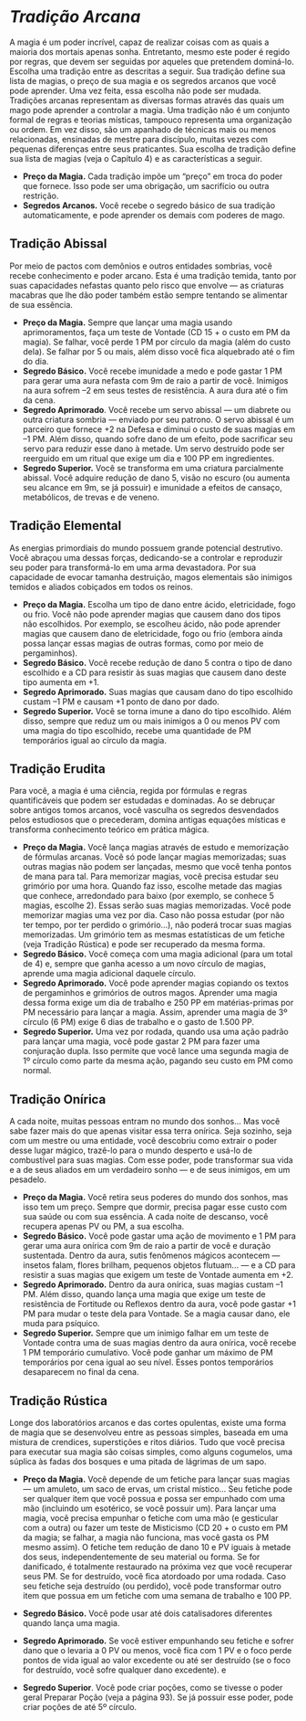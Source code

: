 # *Tradição Arcana*
A magia é um poder incrível, capaz de realizar coisas com as quais a maioria dos mortais apenas sonha. Entretanto, mesmo este poder é regido por regras, que devem ser seguidas por aqueles que pretendem dominá-lo.
Escolha uma tradição entre as descritas a seguir. Sua tradição define sua lista de magias, o preço de sua magia e os segredos arcanos que você pode aprender. Uma vez feita, essa escolha não pode ser mudada.
Tradições arcanas representam as diversas formas através das quais um mago pode aprender a controlar a magia. Uma tradição não é um conjunto formal de regras e teorias místicas, tampouco representa uma organização ou ordem. Em vez disso, são um apanhado de técnicas mais ou menos relacionadas, ensinadas de mestre para discípulo, muitas vezes com pequenas diferenças entre seus praticantes. Sua escolha de tradição define sua lista de magias (veja o Capítulo 4) e as características a seguir.

* **Preço da Magia.** Cada tradição impõe um “preço” em troca do poder que fornece. Isso pode ser uma obrigação, um sacrifício ou outra restrição.
* **Segredos Arcanos.** Você recebe o segredo básico de sua tradição automaticamente, e pode aprender os demais com poderes de mago.


## Tradição Abissal
Por meio de pactos com demônios e outros entidades sombrias, você recebe conhecimento e poder arcano. Esta é uma tradição temida, tanto por suas capacidades nefastas quanto pelo risco que envolve — as criaturas macabras que lhe dão poder também estão sempre tentando se alimentar de sua essência.

* **Preço da Magia.** Sempre que lançar uma magia usando aprimoramentos, faça um teste de Vontade (CD 15 + o custo em PM da magia). Se falhar, você perde 1 PM por círculo da magia (além do custo dela). Se falhar por 5 ou mais, além disso você fica alquebrado até o fim do dia.
* **Segredo Básico.** Você recebe imunidade a medo e pode gastar 1 PM para gerar uma aura nefasta com 9m de raio a partir de você. Inimigos na aura sofrem –2 em seus testes de resistência. A aura dura até o fim da cena.
* **Segredo Aprimorado**. Você recebe um servo abissal — um diabrete ou outra criatura sombria — enviado por seu patrono. O servo abissal é um parceiro que fornece +2 na Defesa e diminui o custo de suas magias em –1 PM. Além disso, quando sofre dano de um efeito, pode sacrificar seu servo para reduzir esse dano à metade. Um servo destruído pode ser reerguido em um ritual que exige um dia e 100 PP em ingredientes.
* **Segredo Superior.** Você se transforma em uma criatura parcialmente abissal. Você adquire redução de dano 5, visão no escuro (ou aumenta seu alcance em 9m, se já possuir) e imunidade a efeitos de cansaço, metabólicos, de trevas e de veneno.

## Tradição Elemental
As energias primordiais do mundo possuem grande potencial destrutivo. Você abraçou uma dessas forças, dedicando-se a controlar e reproduzir seu poder para transformá-lo em uma arma devastadora. Por sua capacidade de evocar tamanha destruição, magos elementais são inimigos temidos e aliados cobiçados em todos os reinos.

* **Preço da Magia.** Escolha um tipo de dano entre ácido, eletricidade, fogo ou frio. Você não pode aprender magias que causem dano dos tipos não escolhidos. Por exemplo, se escolheu ácido, não pode aprender magias que causem dano de eletricidade, fogo ou frio (embora ainda possa lançar essas magias de outras formas, como por meio de pergaminhos).
* **Segredo Básico.** Você recebe redução de dano 5 contra o tipo de dano escolhido e a CD para resistir às suas magias que causem dano deste tipo aumenta em +1.
* **Segredo Aprimorado.** Suas magias que causam dano do tipo escolhido custam –1 PM e causam +1 ponto de dano por dado.
* **Segredo Superior.** Você se torna imune a dano do tipo escolhido. Além disso, sempre que reduz um ou mais inimigos a 0 ou menos PV com uma magia do tipo escolhido, recebe uma quantidade de PM temporários igual ao círculo da magia.

## Tradição Erudita
Para você, a magia é uma ciência, regida por fórmulas e regras quantificáveis que podem ser estudadas e dominadas. Ao se debruçar sobre antigos tomos arcanos, você vasculha os segredos desvendados pelos estudiosos que o precederam, domina antigas equações místicas e transforma conhecimento teórico em prática mágica.

* **Preço da Magia.** Você lança magias através de estudo e memorização de fórmulas arcanas. Você só pode lançar magias memorizadas; suas outras magias não podem ser lançadas, mesmo que você tenha pontos de mana para tal. Para memorizar magias, você precisa estudar seu grimório por uma hora. Quando faz isso, escolhe metade das magias que conhece, arredondado para baixo (por exemplo, se conhece 5 magias, escolhe 2). Essas serão suas magias memorizadas. Você pode memorizar magias uma vez por dia. Caso não possa estudar (por não ter tempo, por ter perdido o grimório...), não poderá trocar suas magias memorizadas. Um grimório tem as mesmas estatísticas de um fetiche (veja Tradição Rústica) e pode ser recuperado da mesma forma.
* **Segredo Básico.** Você começa com uma magia adicional (para um total de 4) e, sempre que ganha acesso a um novo círculo de magias, aprende uma magia adicional daquele círculo.
* **Segredo Aprimorado.** Você pode aprender magias copiando os textos de pergaminhos e grimórios de outros magos. Aprender uma magia dessa forma exige um dia de trabalho e 250 PP em matérias-primas por PM necessário para lançar a magia. Assim, aprender uma magia de 3º círculo (6 PM) exige 6 dias de trabalho e o gasto de 1.500 PP.
* **Segredo Superior.** Uma vez por rodada, quando usa uma ação padrão para lançar uma magia, você pode gastar 2 PM para fazer uma conjuração dupla. Isso permite que você lance uma segunda magia de 1º círculo como parte da mesma ação, pagando seu custo em PM como normal.

## Tradição Onírica
A cada noite, muitas pessoas entram no mundo dos sonhos... Mas você sabe fazer mais do que apenas visitar essa terra onírica. Seja sozinho, seja com um mestre ou uma entidade, você descobriu como extrair o poder desse lugar mágico, trazê-lo para o mundo desperto e usá-lo de combustível para suas magias. Com esse poder, pode transformar sua vida e a de seus aliados em um verdadeiro sonho — e de seus inimigos, em um pesadelo.

* **Preço da Magia.** Você retira seus poderes do mundo dos sonhos, mas isso tem um preço. Sempre que dormir, precisa pagar esse custo com sua saúde ou com sua essência. A cada noite de descanso, você recupera apenas PV ou PM, a sua escolha.
* **Segredo Básico.** Você pode gastar uma ação de movimento e 1 PM para gerar uma aura onírica com 9m de raio a partir de você e duração sustentada. Dentro da aura, sutis fenômenos mágicos acontecem — insetos falam, flores brilham, pequenos objetos flutuam... — e a CD para resistir a suas magias que exigem um teste de Vontade aumenta em +2.
* **Segredo Aprimorado.** Dentro da aura onírica, suas magias custam –1 PM. Além disso, quando lança uma magia que exige um teste de resistência de Fortitude ou Reflexos dentro da aura, você pode gastar +1 PM para mudar o teste dela para Vontade. Se a magia causar dano, ele muda para psíquico.
* **Segredo Superior.** Sempre que um inimigo falhar em um teste de Vontade contra uma de suas magias dentro da aura onírica, você recebe 1 PM temporário cumulativo. Você pode ganhar um máximo de PM temporários por cena igual ao seu nível. Esses pontos temporários desaparecem no final da cena.

## Tradição Rústica
Longe dos laboratórios arcanos e das cortes opulentas, existe uma forma de magia que se desenvolveu entre as pessoas simples, baseada em uma mistura de crendices, superstições e ritos diários. Tudo que você precisa para executar sua magia são coisas simples, como alguns cogumelos, uma súplica às fadas dos bosques e uma pitada de lágrimas de um sapo.

* **Preço da Magia.** Você depende de um fetiche para lançar suas magias — um amuleto, um saco de ervas, um cristal místico... Seu fetiche pode ser qualquer item que você possua e possa ser empunhado com uma mão (incluindo um esotérico, se você possuir um). Para lançar uma magia, você precisa empunhar o fetiche com uma mão (e gesticular com a outra) ou fazer um teste de Misticismo (CD 20 + o custo em PM da magia; se falhar, a magia não funciona, mas você gasta os PM mesmo assim). O fetiche tem redução de dano 10 e PV iguais à metade dos seus, independentemente de seu material ou forma. Se for danificado, é totalmente restaurado na próxima vez que você recuperar seus PM. Se for destruído, você fica atordoado por uma rodada. Caso seu fetiche seja destruído (ou perdido), você pode transformar outro item que possua em um fetiche com uma semana de trabalho e 100 PP.

* **Segredo Básico.** Você pode usar até dois catalisadores diferentes quando lança uma magia. 
* **Segredo Aprimorado.** Se você estiver empunhando seu fetiche e sofrer dano que o levaria a 0 PV ou menos, você fica com 1 PV e o foco perde pontos de vida igual ao valor excedente ou até ser destruído (se o foco for destruído, você sofre qualquer dano excedente). e
* **Segredo Superior**. Você pode criar poções, como se tivesse o poder geral Preparar Poção (veja a página 93). Se já possuir esse poder, pode criar poções de até 5º círculo.